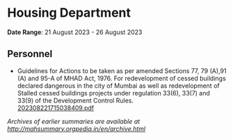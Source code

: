 # Housing Department

**Date Range**: 21 August 2023 - 26 August 2023


## Personnel
- Guidelines for Actions to be taken as per amended Sections 77, 79 (A),91 (A) and 95-A of MHAD Act, 1976. For redevelopment of cessed buildings declared dangerous in the city of Mumbai as well as redevelopment of Stalled cessed buildings projects under regulation 33(6), 33(7) and 33(9) of the Development Control Rules.\
  [202308221715038409.pdf](https://gr.maharashtra.gov.in/Site/Upload/Government%20Resolutions/English/202308221715038409.pdf)


*Archives of earlier summaries are available at http://mahsummary.orgpedia.in/en/archive.html*